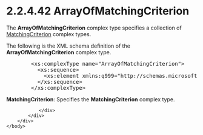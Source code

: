 <html dir="LTR" xmlns:mshelp="http://msdn.microsoft.com/mshelp" xmlns:ddue="http://ddue.schemas.microsoft.com/authoring/2003/5" xmlns:xlink="http://www.w3.org/1999/xlink" xmlns:tool="http://www.microsoft.com/tooltip">
    <head>
        <meta http-equiv="Content-Type" content="text/html; CHARSET=utf-8"></meta>
        <meta name="save" content="history"></meta>
        <title>2.2.4.42 ArrayOfMatchingCriterion</title>
        <xml>
            <mshelp:toctitle title="2.2.4.42 ArrayOfMatchingCriterion"></mshelp:toctitle>
            <mshelp:rltitle title="[MS-SSMDSWS-15]: ArrayOfMatchingCriterion"></mshelp:rltitle>
            <mshelp:keyword index="A" term="82a48aaf-8f86-4dca-ad35-a3fbac865281"></mshelp:keyword>
            <mshelp:attr name="DCSext.ContentType" value="open specification"></mshelp:attr>
            <mshelp:attr name="AssetID" value="82a48aaf-8f86-4dca-ad35-a3fbac865281"></mshelp:attr>
            <mshelp:attr name="TopicType" value="kbRef"></mshelp:attr>
            <mshelp:attr name="DCSext.Title" value="[MS-SSMDSWS-15]: ArrayOfMatchingCriterion" />
        </xml>
    </head>
    <body>
        <div id="header">
            <h1 class="heading">2.2.4.42 ArrayOfMatchingCriterion</h1>
        </div>
        <div id="mainSection">
            <div id="mainBody">
                <div id="allHistory" class="saveHistory"></div>
                <div id="sectionSection0" class="section" name="collapseableSection">
                    

<p>The <b>ArrayOfMatchingCriterion</b> complex type specifies a
collection of <a href="214c6d04-7f0d-4766-965c-9f01bea4b677.html">MatchingCriterion</a>
complex types.</p>

<p>The following is the XML schema definition of the <b>ArrayOfMatchingCriterion</b>
complex type.</p>

<dl>
<dd>
<div><pre>   &lt;xs:complexType name=&quot;ArrayOfMatchingCriterion&quot;&gt;
     &lt;xs:sequence&gt;
       &lt;xs:element xmlns:q999=&quot;http://schemas.microsoft.com/sqlserver/masterdataservices/2009/09&quot; minOccurs=&quot;0&quot; maxOccurs=&quot;unbounded&quot; name=&quot;MatchingCriterion&quot; nillable=&quot;true&quot; type=&quot;q999:MatchingCriterion&quot; xmlns:xs=&quot;http://www.w3.org/2001/XMLSchema&quot; /&gt;
     &lt;/xs:sequence&gt;
   &lt;/xs:complexType&gt;
</pre></div>
</dd></dl>

<p><b>MatchingCriterion</b>: Specifies the <b>MatchingCriterion</b>
complex type.</p>


                </div>
            </div>
        </div>
    </body>
</html>
